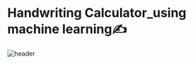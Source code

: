 # Handwriting Calculator_using machine learning✍️


![header](https://capsule-render.vercel.app/api?type=wave&color=timeAuto&height=300&section=header&text=Handwriting%20calculator&desc=using%20machine%20learning&fontSize=50&demo=wave&fontColor=696969)
